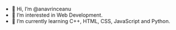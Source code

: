 - 👋 Hi, I’m @anavrinceanu
- 👀 I’m interested in Web Development.
- 🌱 I’m currently learning C++, HTML, CSS, JavaScript and Python.
